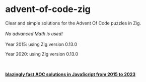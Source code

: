 # advent-of-code-zig
Clear and simple solutions for the Advent Of Code puzzles in Zig.
<br><br>
*No advanced Math is used!*
<br><br>
Year 2015: using Zig version 0.13.0

Year 2020: using Zig version 0.13.0 


<br><br>
[**blazingly fast AOC solutions in JavaScript from 2015 to 2023**](https://github.com/JoanaBLate/advent-of-code-js/tree/main)
